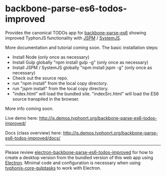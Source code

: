 # backbone-parse-es6-todos-improved
Provides the canonical TODOs app for [backbone-parse-es6](https://github.com/typhonjs-parse/backbone-parse-es6) showing improved TyphonJS functionality with [JSPM](http://jspm.io/) / [SystemJS](https://github.com/systemjs/systemjs).

More documentation and tutorial coming soon. The basic installation steps:
- Install Node (only once as necessary)
- Install Gulp globally "npm install gulp -g" (only once as necessary)
- Install JSPM / SystemJS globally "npm install jspm -g" (only once as necessary)
- Check out the source repo.
- run "npm install" from the local copy directory.
- run "jspm install" from the local copy directory.
- "index.html" will load the bundled site. "indexSrc.html" will load the ES6 source transpiled in the browser.

More info coming soon. 

Live demo here: http://js.demos.typhonrt.org/backbone-parse-es6-todos-improved/

Docs (class overview) here: http://js.demos.typhonrt.org/backbone-parse-es6-todos-improved/docs/

------

Please review [electron-backbone-parse-es6-todos-improved](https://github.com/typhonjs-demos/electron-backbone-parse-es6-todos-improved) for how to create a desktop version from the bundled version of this web app using [Electron](http://electron.atom.io/). Minimal code and configuration is necessary when using [typhonjs-core-gulptasks](https://github.com/typhonjs/typhonjs-core-gulptasks) to work with Electron.
